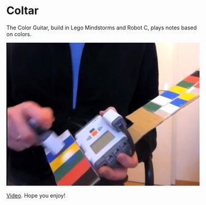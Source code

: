 # Coltar
 The Color Guitar, build in Lego Mindstorms and Robot C, plays notes based on colors.

<a href="https://www.youtube.com/watch?v=33vGgg0cmJs"><img src="Screenshot.jpg"/></a>

<a href="https://www.youtube.com/watch?v=33vGgg0cmJs">Video</a>. Hope you enjoy!